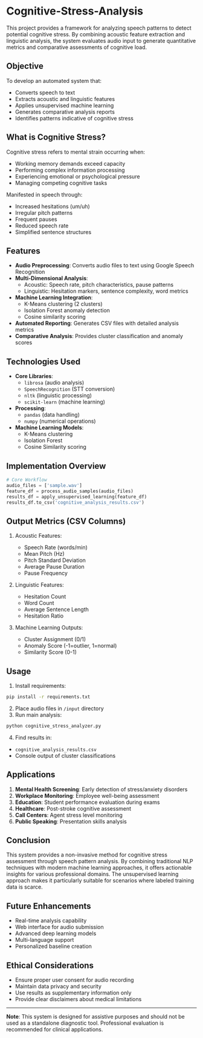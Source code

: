 # Cognitive-Stress-Analysis
This project provides a framework for analyzing speech patterns to detect potential cognitive stress. By combining acoustic feature extraction and linguistic analysis, the system evaluates audio input to generate quantitative metrics and comparative assessments of cognitive load.

## Objective
To develop an automated system that:
- Converts speech to text
- Extracts acoustic and linguistic features
- Applies unsupervised machine learning
- Generates comparative analysis reports
- Identifies patterns indicative of cognitive stress

## What is Cognitive Stress?
Cognitive stress refers to mental strain occurring when:
- Working memory demands exceed capacity
- Performing complex information processing
- Experiencing emotional or psychological pressure
- Managing competing cognitive tasks

Manifested in speech through:
- Increased hesitations (um/uh)
- Irregular pitch patterns
- Frequent pauses
- Reduced speech rate
- Simplified sentence structures

## Features
- **Audio Preprocessing**: Converts audio files to text using Google Speech Recognition
- **Multi-Dimensional Analysis**:
  - Acoustic: Speech rate, pitch characteristics, pause patterns
  - Linguistic: Hesitation markers, sentence complexity, word metrics
- **Machine Learning Integration**:
  - K-Means clustering (2 clusters)
  - Isolation Forest anomaly detection
  - Cosine similarity scoring
- **Automated Reporting**: Generates CSV files with detailed analysis metrics
- **Comparative Analysis**: Provides cluster classification and anomaly scores

## Technologies Used
- **Core Libraries**:
  - `librosa` (audio analysis)
  - `SpeechRecognition` (STT conversion)
  - `nltk` (linguistic processing)
  - `scikit-learn` (machine learning)
- **Processing**:
  - `pandas` (data handling)
  - `numpy` (numerical operations)
- **Machine Learning Models**:
  - K-Means clustering
  - Isolation Forest
  - Cosine Similarity scoring





## Implementation Overview
```python
# Core Workflow
audio_files = ['sample.wav']
feature_df = process_audio_samples(audio_files)
results_df = apply_unsupervised_learning(feature_df)
results_df.to_csv('cognitive_analysis_results.csv')
```

## Output Metrics (CSV Columns)
1. Acoustic Features:
   - Speech Rate (words/min)
   - Mean Pitch (Hz)
   - Pitch Standard Deviation
   - Average Pause Duration
   - Pause Frequency

2. Linguistic Features:
   - Hesitation Count
   - Word Count
   - Average Sentence Length
   - Hesitation Ratio

3. Machine Learning Outputs:
   - Cluster Assignment (0/1)
   - Anomaly Score (-1=outlier, 1=normal)
   - Similarity Score (0-1)

## Usage
1. Install requirements:
```bash
pip install -r requirements.txt
```
2. Place audio files in `/input` directory
3. Run main analysis:
```python
python cognitive_stress_analyzer.py
```
4. Find results in:
- `cognitive_analysis_results.csv`
- Console output of cluster classifications


## Applications
1. **Mental Health Screening**: Early detection of stress/anxiety disorders
2. **Workplace Monitoring**: Employee well-being assessment
3. **Education**: Student performance evaluation during exams
4. **Healthcare**: Post-stroke cognitive assessment
5. **Call Centers**: Agent stress level monitoring
6. **Public Speaking**: Presentation skills analysis

## Conclusion
This system provides a non-invasive method for cognitive stress assessment through speech pattern analysis. By combining traditional NLP techniques with modern machine learning approaches, it offers actionable insights for various professional domains. The unsupervised learning approach makes it particularly suitable for scenarios where labeled training data is scarce.

## Future Enhancements
- Real-time analysis capability
- Web interface for audio submission
- Advanced deep learning models
- Multi-language support
- Personalized baseline creation

## Ethical Considerations
- Ensure proper user consent for audio recording
- Maintain data privacy and security
- Use results as supplementary information only
- Provide clear disclaimers about medical limitations

---

**Note**: This system is designed for assistive purposes and should not be used as a standalone diagnostic tool. Professional evaluation is recommended for clinical applications.


